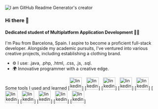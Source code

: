 ![I am GitHub Readme Generator's creator](https://i.ibb.co/GRc4S5W/Capa-2.jpg)
### Hi there 👋
#### Dedicated student of Multiplatform Application Development 🧑‍🎓

I'm Pau from Barcelona, Spain. I aspire to become a proficient full-stack developer. Alongside my academic pursuits, I've ventured into various creative projects, including establishing a clothing brand.

- ⚙️ I use: .java, .php, .html, .css, .js, .sql.
- 🌍 Innovative programmer with a creative edge.

Some tools I used and learned
[<img src='https://cdn.jsdelivr.net/gh/devicons/devicon@latest/icons/css3/css3-plain-wordmark.svg' alt='linkedin' height='40'>]
[<img src='https://cdn.jsdelivr.net/gh/devicons/devicon@latest/icons/html5/html5-plain-wordmark.svg' alt='linkedin' height='40'>]
[<img src='https://cdn.jsdelivr.net/gh/devicons/devicon@latest/icons/php/php-plain.svg' alt='linkedin' height='40'>]
[<img src='https://cdn.jsdelivr.net/gh/devicons/devicon@latest/icons/javascript/javascript-plain.svg' alt='linkedin' height='40'>]
[<img src='https://cdn.jsdelivr.net/gh/devicons/devicon@latest/icons/java/java-plain-wordmark.svg' alt='linkedin' height='40'>]
[<img src='https://cdn.jsdelivr.net/gh/devicons/devicon@latest/icons/mysql/mysql-plain-wordmark.svg' alt='linkedin' height='40'>]
[<img src='https://cdn.jsdelivr.net/gh/devicons/devicon@latest/icons/eclipse/eclipse-original.svg' alt='linkedin' height='40'>]
[<img src='https://cdn.jsdelivr.net/gh/devicons/devicon@latest/icons/visualstudio/visualstudio-plainl.svg' alt='linkedin' height='40'>]
[<img src='https://cdn.jsdelivr.net/gh/devicons/devicon@latest/icons/photoshop/photoshop-plain.svg' alt='linkedin' height='40'>]
[<img src='https://cdn.jsdelivr.net/gh/devicons/devicon@latest/icons/illustrator/illustrator-plain.svg' alt='linkedin' height='40'>]



